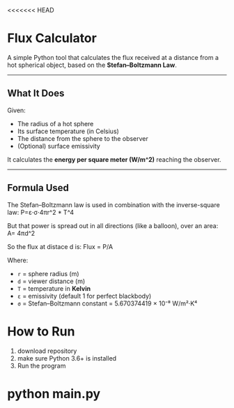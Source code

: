 <<<<<<< HEAD
# Flux Calculator

A simple Python tool that calculates the  flux  received at a distance from a hot spherical object, based on the **Stefan–Boltzmann Law**.


---

## What It Does

Given:
- The radius of a hot sphere
- Its surface temperature (in Celsius)
- The distance from the sphere to the observer
- (Optional) surface emissivity

It calculates the **energy per square meter (W/m^2)** reaching the observer.

---

## Formula Used

The Stefan–Boltzmann law is used in combination with the inverse-square law:
P=ε⋅σ⋅4πr^2 * T^4

But that power is spread out in all directions (like a balloon), over an area:
A= 4πd^2

So the flux at distace d is:
Flux = P/A

Where:
- `r` = sphere radius (m)  
- `d` = viewer distance (m)  
- `T` = temperature in **Kelvin**  
- `ε` = emissivity (default 1 for perfect blackbody)  
- `σ` = Stefan–Boltzmann constant = 5.670374419 × 10⁻⁸ W/m²·K⁴ 

# How to Run

1. download repository
2. make sure Python 3.6+ is installed
3. Run the program 
# python main.py


